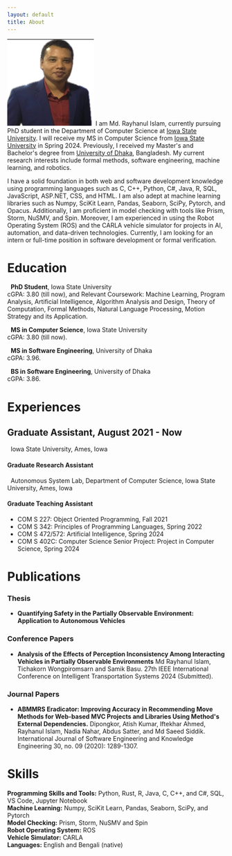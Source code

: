 ```yaml
---
layout: default
title: About
---
```



<img src="/images/shakespeare.png" class="right"  width="200" 
     height="200" />
I am Md. Rayhanul Islam, currently pursuing PhD student in the Department of Computer Science at [Iowa State University](https://www.iastate.edu). I will receive my MS in Computer Science from [Iowa State University](https://www.cs.iastate.edu/) in Spring 2024. Previously, I received my Master's and Bachelor's degree from [University of Dhaka](http://www.du.ac.bd/), Bangladesh. My current research interests include formal methods, software engineering, machine learning, and robotics.



I have a solid foundation in both web and software development knowledge using programming languages such as C, C++, Python, C#, Java, R, SQL, JavaScript, ASP.NET, CSS, and HTML. I am also adept at machine learning libraries such as Numpy, SciKit Learn, Pandas, Seaborn, SciPy, Pytorch, and Opacus. Additionally, I am proficient in model checking with tools like Prism, Storm, NuSMV, and Spin. Moreover, I am experienced in using the Robot Operating System (ROS) and the CARLA vehicle simulator for projects in AI, automation, and data-driven technologies. Currently, I am looking for an intern or full-time position in software development or formal verification.  



<!-- 
{% highlight ruby %}
#include <iostream>
using namespace std;
int main(void){
     cout << " Welcome everyone" ;
}
{% endhighlight %} -->

# Education

&nbsp; **PhD Student**, Iowa State University\
cGPA: 3.80 (till now), and Relevant Coursework: Machine Learning,
Program Analysis, Artificial Intelligence, Algorithm Analysis and
Design, Theory of Computation, Formal Methods, Natural Language
Processing, Motion Strategy and its Application.

&nbsp; **MS in Computer Science**, Iowa State University\
cGPA: 3.80 (till now).

&nbsp; **MS in Software Engineering**, University of Dhaka\
cGPA: 3.96.

&nbsp; **BS in Software Engineering**, University of Dhaka\
cGPA: 3.86.



# Experiences


## Graduate  Assistant, August 2021 - Now
 &nbsp; Iowa State University, Ames, Iowa

#### **Graduate Research Assistant** 
<!-- May 2022 - December 2023 -->
&nbsp; Autonomous System Lab, Department of Computer Science, Iowa State University, Ames, Iowa

<!--&nbsp; Project Title: Sharing the World with Autonomous Systems: What Goes Wrong and How to Fix It (NSF Project) -->


#### **Graduate Teaching Assistant**
 <!-- August 2021 - May 2022, January 2024 - Now -->

- COM S 227: Object Oriented Programming, Fall 2021
- COM S 342: Principles of Programming Languages, Spring 2022
- COM S 472/572: Artificial Intelligence, Spring 2024
- COM S 402C: Computer Science Senior Project: Project in Computer Science, Spring 2024



# Publications

### Thesis  
- **Quantifying Safety in the Partially Observable Environment: Application to Autonomous Vehicles**

### Conference Papers
- **Analysis of the Effects of Perception Inconsistency Among Interacting Vehicles in Partially Observable Environments** Md Rayhanul Islam, Tichakorn Wongpiromsarn and Samik Basu. 27th IEEE International Conference on Intelligent Transportation Systems 2024 (Submitted).

### Journal Papers

- **ABMMRS Eradicator: Improving Accuracy in Recommending Move Methods for Web-based MVC Projects and Libraries Using Method's External Dependencies.** Dipongkor, Atish Kumar, Iftekhar Ahmed, Rayhanul Islam, Nadia Nahar,
    Abdus Satter, and Md Saeed Siddik. International
    Journal of Software Engineering and Knowledge Engineering 30, no. 09
    (2020): 1289-1307.


<!-- 
### Conference Papers -->


# Skills

  **Programming Skills and Tools:**   Python, Rust, R, Java, C, C++, and C#, SQL, VS Code, Jupyter Notebook \
  **Machine Learning:**               Numpy, SciKit Learn, Pandas, Seaborn, SciPy, and Pytorch \
  **Model Checking:**                 Prism, Storm, NuSMV and Spin \
  **Robot Operating System:**         ROS \
  **Vehicle Simulator:**              CARLA \
  **Languages:**                      English and Bengali (native) 


<!-- # Fellowships  -->

